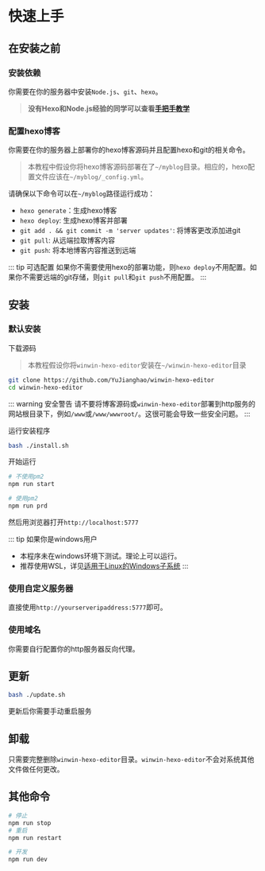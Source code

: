 # 快速上手

## 在安装之前

### 安装依赖

你需要在你的服务器中安装`Node.js`、`git`、`hexo`。

> **没有Hexo和Node.js经验的同学可以查看[手把手教学](http://blog.yujianghao.cn/2020/03/16/rv13LtBZuoRgOPWy/)**

### 配置hexo博客

你需要在你的服务器上部署你的hexo博客源码并且配置hexo和git的相关命令。

> 本教程中假设你将hexo博客源码部署在了`~/myblog`目录。相应的，hexo配置文件应该在`~/myblog/_config.yml`。

请确保以下命令可以在`~/myblog`路径运行成功：

- `hexo generate`：生成hexo博客
- `hexo deploy`: 生成hexo博客并部署
- `git add . && git commit -m 'server updates'`: 将博客更改添加进git
- `git pull`: 从远端拉取博客内容
- `git push`: 将本地博客内容推送到远端

::: tip 可选配置
如果你不需要使用hexo的部署功能，则`hexo deploy`不用配置。如果你不需要远端的git存储，则`git pull`和`git push`不用配置。
:::

## 安装

### 默认安装

下载源码  

> 本教程假设你将`winwin-hexo-editor`安装在`~/winwin-hexo-editor`目录

```bash
git clone https://github.com/YuJianghao/winwin-hexo-editor
cd winwin-hexo-editor
```

::: warning 安全警告
请不要将博客源码或`winwin-hexo-editor`部署到http服务的网站根目录下，例如`/www`或`/www/wwwroot/`。这很可能会导致一些安全问题。
:::

运行安装程序

```bash
bash ./install.sh
```

开始运行

```bash
# 不使用pm2
npm run start

# 使用pm2
npm run prd
```

<!-- TODO 如何配置pm2 -->

然后用浏览器打开`http://localhost:5777`

::: tip 如果你是windows用户

- 本程序未在windows环境下测试。理论上可以运行。
- 推荐使用WSL，详见[适用于Linux的Windows子系统](https://docs.microsoft.com/zh-cn/windows/wsl/install-win10 )
:::

### 使用自定义服务器

直接使用`http://yourserveripaddress:5777`即可。

### 使用域名

你需要自行配置你的http服务器反向代理。

<!-- TODO: 教学如何配置反向代理 -->

## 更新

```bash
bash ./update.sh
```

更新后你需要手动重启服务

## 卸载

只需要完整删除`winwin-hexo-editor`目录。`winwin-hexo-editor`不会对系统其他文件做任何更改。

## 其他命令

``` bash
# 停止
npm run stop
# 重启
npm run restart

# 开发
npm run dev
```

